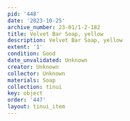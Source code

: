 ```yaml
---
pid: '448'
date: '2023-10-25'
archive_number: 23-01/1-2-182
title: Velvet Bar Soap, yellow
description: Velvet Bar Soap, yellow
extent: '1'
condition: Good
date_unvalidated: Unknown
creator: Unknown
collector: Unknown
materials: Soap
collection: tinui
key: object
order: '447'
layout: tinui_item
---
```

